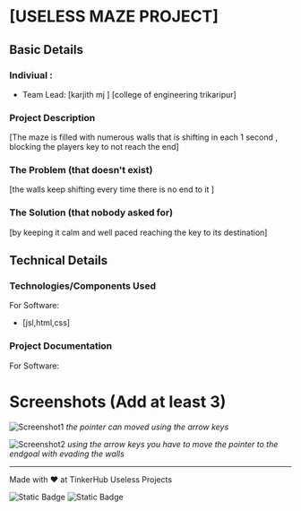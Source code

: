 


# [USELESS MAZE PROJECT] 


## Basic Details
### Indiviual : 


- Team Lead: [karjith mj ] [college of engineering trikaripur]


### Project Description
[The maze is filled with numerous walls that is shifting in each 1 second , blocking the players key to not reach the end]

### The Problem (that doesn't exist)
[the walls keep shifting every time there is no end to it ]

### The Solution (that nobody asked for)
[by keeping it calm and well paced reaching the key to its destination]

## Technical Details
### Technologies/Components Used
For Software:
- [jsl,html,css]


### Project Documentation
For Software:

# Screenshots (Add at least 3)
![Screenshot1](screenshot1.png)
*the pointer can moved using the arrow keys*

![Screenshot2](screenshot2.png)
*using the arrow keys you have to move the pointer to the endgoal with evading the walls*


---
Made with ❤️ at TinkerHub Useless Projects 

![Static Badge](https://img.shields.io/badge/TinkerHub-24?color=%23000000&link=https%3A%2F%2Fwww.tinkerhub.org%2F)
![Static Badge](https://img.shields.io/badge/UselessProjects--25-25?link=https%3A%2F%2Fwww.tinkerhub.org%2Fevents%2FQ2Q1TQKX6Q%2FUseless%2520Projects)


